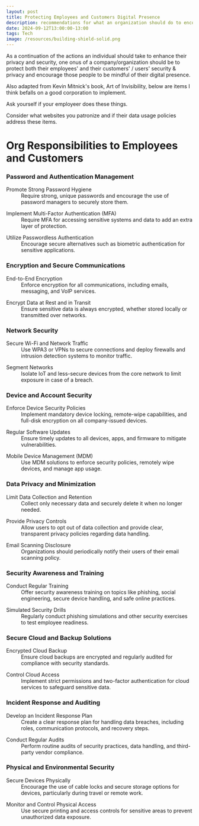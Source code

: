 ```yaml
---
layout: post
title: Protecting Employees and Customers Digital Presence
description: recommendations for what an organization should do to encourage their clients and employees practice safer and smarter digital activities
date: 2024-09-12T13:00:00-13:00
tags: Tech
image: /resources/building-shield-solid.png
---
```

As a continuation of the actions an individual should take to enhance their privacy and security, one onus of a company/organization should be to protect both their employees' and their customers' / users' security & privacy and encourage those people to be mindful of their digital presence.

Also adapted from Kevin Mitnick's book, Art of Invisibility, below are items I think befalls on a good corporation to implement.

Ask yourself if your employeer does these things.

Consider what websites you patronize and if their data usage policies address these items.

# Org Responsibilities to Employees and Customers

### Password and Authentication Management

<dl>
<dt>Promote Strong Password Hygiene</dt>
<dd>Require strong, unique passwords and encourage the use of password managers to securely store them.</dd>
</dl>

<dl>
<dt>Implement Multi-Factor Authentication (MFA)</dt>
<dd>Require MFA for accessing sensitive systems and data to add an extra layer of protection.</dd>
</dl>

<dl>
<dt>Utilize Passwordless Authentication</dt>
<dd>Encourage secure alternatives such as biometric authentication for sensitive applications.</dd>
</dl>

###  Encryption and Secure Communications

<dl>
<dt>End-to-End Encryption</dt>
<dd>Enforce encryption for all communications, including emails, messaging, and VoIP services.</dd>
</dl>

<dl>
<dt>Encrypt Data at Rest and in Transit</dt>
<dd>Ensure sensitive data is always encrypted, whether stored locally or transmitted over networks.</dd>
</dl>

### Network Security

<dl>
<dt>Secure Wi-Fi and Network Traffic</dt>
<dd>Use WPA3 or VPNs to secure connections and deploy firewalls and intrusion detection systems to monitor traffic.</dd>
</dl>

<dl>
<dt>Segment Networks</dt>
<dd>Isolate IoT and less-secure devices from the core network to limit exposure in case of a breach.</dd>
</dl>

### Device and Account Security

<dl>
<dt>Enforce Device Security Policies</dt>
<dd>Implement mandatory device locking, remote-wipe capabilities, and full-disk encryption on all company-issued devices.</dd>
</dl>

<dl>
<dt>Regular Software Updates</dt>
<dd>Ensure timely updates to all devices, apps, and firmware to mitigate vulnerabilities.</dd>
</dl>

<dl>
<dt>Mobile Device Management (MDM)</dt>
<dd>Use MDM solutions to enforce security policies, remotely wipe devices, and manage app usage.</dd>
</dl>

### Data Privacy and Minimization

<dl>
<dt>Limit Data Collection and Retention</dt>
<dd>Collect only necessary data and securely delete it when no longer needed.</dd>
</dl>

<dl>
<dt>Provide Privacy Controls</dt>
<dd>Allow users to opt out of data collection and provide clear, transparent privacy policies regarding data handling.</dd>
</dl>

<dl>
<dt>Email Scanning Disclosure</dt>
<dd>Organizations should periodically notify their users of their email scanning policy.</dd>
</dl>

### Security Awareness and Training

<dl>
<dt>Conduct Regular Training</dt>
<dd>Offer security awareness training on topics like phishing, social engineering, secure device handling, and safe online practices.</dd>
</dl>

<dl>
<dt>Simulated Security Drills</dt>
<dd>Regularly conduct phishing simulations and other security exercises to test employee readiness.</dd>
</dl>

### Secure Cloud and Backup Solutions

<dl>
<dt>Encrypted Cloud Backup</dt>
<dd>Ensure cloud backups are encrypted and regularly audited for compliance with security standards.</dd>
</dl>

<dl>
<dt>Control Cloud Access</dt>
<dd>Implement strict permissions and two-factor authentication for cloud services to safeguard sensitive data.</dd>
</dl>

### Incident Response and Auditing

<dl>
<dt>Develop an Incident Response Plan</dt>
<dd>Create a clear response plan for handling data breaches, including roles, communication protocols, and recovery steps.</dd>
</dl>

<dl>
<dt>Conduct Regular Audits</dt>
<dd>Perform routine audits of security practices, data handling, and third-party vendor compliance.</dd>
</dl>

### Physical and Environmental Security

<dl>
<dt>Secure Devices Physically</dt>
<dd>Encourage the use of cable locks and secure storage options for devices, particularly during travel or remote work.</dd>
</dl>

<dl>
<dt>Monitor and Control Physical Access</dt>
<dd>Use secure printing and access controls for sensitive areas to prevent unauthorized data exposure.</dd>
</dl>